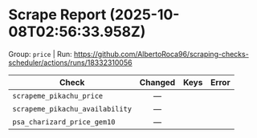 # Scrape Report (2025-10-08T02:56:33.958Z)

Group: `price`  |  Run: https://github.com/AlbertoRoca96/scraping-checks-scheduler/actions/runs/18332310056

| Check | Changed | Keys | Error |
|---|:---:|:--|:--|
| `scrapeme_pikachu_price` | — |  |  |
| `scrapeme_pikachu_availability` | — |  |  |
| `psa_charizard_price_gem10` | — |  |  |
